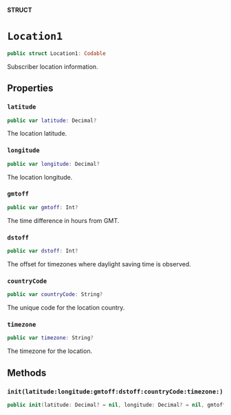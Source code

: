 **STRUCT**

# `Location1`

```swift
public struct Location1: Codable
```

Subscriber location information.

## Properties
### `latitude`

```swift
public var latitude: Decimal?
```

The location latitude.

### `longitude`

```swift
public var longitude: Decimal?
```

The location longitude.

### `gmtoff`

```swift
public var gmtoff: Int?
```

The time difference in hours from GMT.

### `dstoff`

```swift
public var dstoff: Int?
```

The offset for timezones where daylight saving time is observed.

### `countryCode`

```swift
public var countryCode: String?
```

The unique code for the location country.

### `timezone`

```swift
public var timezone: String?
```

The timezone for the location.

## Methods
### `init(latitude:longitude:gmtoff:dstoff:countryCode:timezone:)`

```swift
public init(latitude: Decimal? = nil, longitude: Decimal? = nil, gmtoff: Int? = nil, dstoff: Int? = nil, countryCode: String? = nil, timezone: String? = nil)
```
